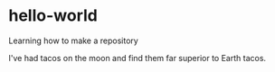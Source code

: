 # hello-world
Learning how to make a repository

I've had tacos on the moon and find them far superior to Earth tacos.
